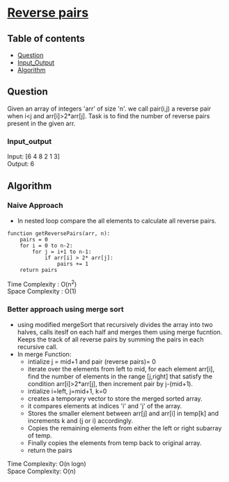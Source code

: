 # [Reverse pairs](https://www.codingninjas.com/codestudio/problems/reverse-pairs_8230825?challengeSlug=striver-sde-challenge&leftPanelTab=0)

## Table of contents

- [Question](#question)
- [Input_Output](#input_output)
- [Algorithm](#algorithm)

## Question
Given an array of integers 'arr' of size 'n'. we call pair(i,j) a reverse pair when i<j and arr[i]>2*arr[j]. Task is to find the number of reverse pairs present in the given arr.

### Input_output
Input: [6 4 8 2 1 3] </br>
Output: 6

## Algorithm

### Naive Approach
- In nested loop compare the all elements to calculate all reverse pairs.
```
function getReversePairs(arr, n):
    pairs = 0
    for i = 0 to n-2:
        for j = i+1 to n-1:
            if arr[i] > 2* arr[j]:
                pairs += 1
    return pairs

```

Time Complexity : O(n<sup>2</sup>)</br>
Space Complexity : O(1)

### Better approach using merge sort
- using modified mergeSort that recursively divides the array into two halves, calls iteslf on each half and merges them using merge fucntion. Keeps the track of all reverse pairs by summing the pairs in each recursive call.
- In merge Function:
    - intialize  j = mid+1 and pair (reverse pairs)= 0
    - iterate over the elements from left to mid, for each element arr[i], find the number of elements in the range [j,right] that satisfy the condition arr[i]>2*arr[j], then increment pair by j-(mid+1).
    - intialize i=left, j=mid+1, k=0
    - creates a temporary vector to store the merged sorted array.
    - it compares elements at indices 'i' and 'j' of the array.
    - Stores the smaller element between arr[j] and arr[i] in temp[k] and increments k and (j or i) accordingly.
    - Copies the remaining elements from either the left or right subarray of temp.
    - Finally copies the elements from temp back to original array.
    - return the pairs

Time Complexity: O(n logn)</br>
Space Complexity: O(n)
